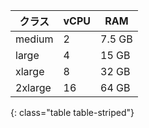 | クラス     | vCPU | RAM    |
| ------- | ---- | ------ |
| medium  | 2    | 7.5 GB |
| large   | 4    | 15 GB  |
| xlarge  | 8    | 32 GB  |
| 2xlarge | 16   | 64 GB   |
{: class="table table-striped"}
